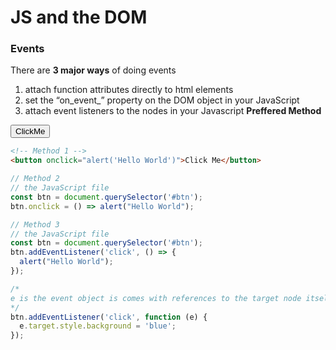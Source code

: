 <head>
  <link 
      rel="stylesheet" 
      type="text/css" 
      media="all" 
      href="../color.css"/>
  <link 
      rel="stylesheet" 
      type="text/css" 
      media="all" 
      href="../CSS.css"/>
  <link 
    href="https://fonts.googleapis.com/css?family=Fira+Mono:500&display=swap" 
    rel="stylesheet">
    <script src="https://code.jquery.com/jquery-3.5.1.min.js" integrity="sha256-9/aliU8dGd2tb6OSsuzixeV4y/faTqgFtohetphbbj0=" crossorigin="anonymous"></script>
<style> 
</style>
</head>    

# JS and the DOM 

### Events

There are **3 major ways** of doing events 
1. attach function attributes directly to html elements
1. set the “on_event_” property on the DOM object in your JavaScript
1. attach event listeners to the nodes in your Javascript <span class="span Red">**Preffered Method**</span>

<button id="click1" class="button is-info is-outlined is-rounded is-fullwidth" onclick="alert('Hello World')">ClickMe</button>

```html
<!-- Method 1 -->
<button onclick="alert('Hello World')">Click Me</button>
```
```js
// Method 2
// the JavaScript file
const btn = document.querySelector('#btn');
btn.onclick = () => alert("Hello World");
```
```js
// Method 3
// the JavaScript file
const btn = document.querySelector('#btn');
btn.addEventListener('click', () => {
  alert("Hello World");
});

/* 
e is the event object is comes with references to the target node itself
*/
btn.addEventListener('click', function (e) {
  e.target.style.background = 'blue';
});
```

